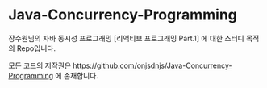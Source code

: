 # Java-Concurrency-Programming
장수원님의 자바 동시성 프로그래밍 [리액티브 프로그래밍 Part.1] 에 대한 스터디 목적의 Repo입니다.

모든 코드의 저작권은 https://github.com/onjsdnjs/Java-Concurrency-Programming  에 존재합니다.
